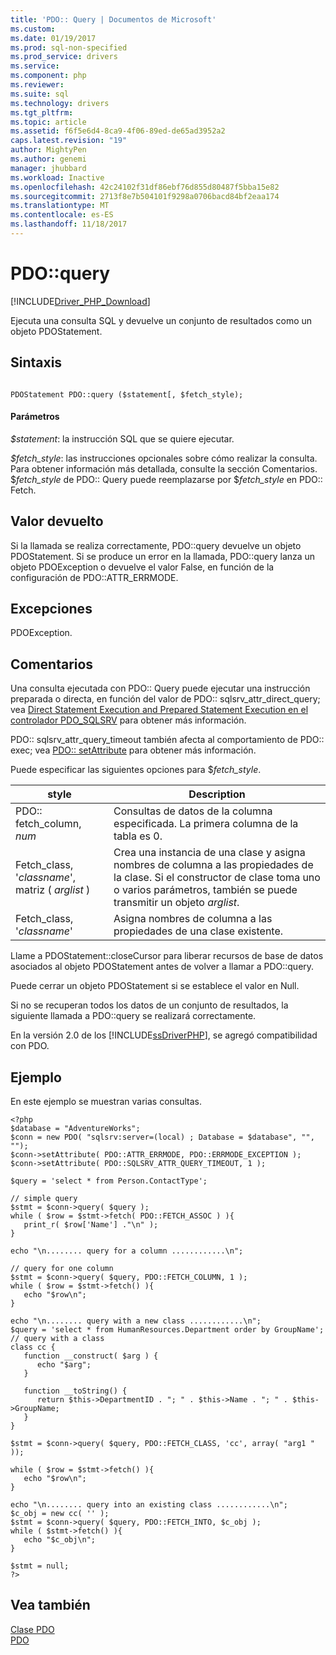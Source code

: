 ```yaml
---
title: 'PDO:: Query | Documentos de Microsoft'
ms.custom: 
ms.date: 01/19/2017
ms.prod: sql-non-specified
ms.prod_service: drivers
ms.service: 
ms.component: php
ms.reviewer: 
ms.suite: sql
ms.technology: drivers
ms.tgt_pltfrm: 
ms.topic: article
ms.assetid: f6f5e6d4-8ca9-4f06-89ed-de65ad3952a2
caps.latest.revision: "19"
author: MightyPen
ms.author: genemi
manager: jhubbard
ms.workload: Inactive
ms.openlocfilehash: 42c24102f31df86ebf76d855d80487f5bba15e82
ms.sourcegitcommit: 2713f8e7b504101f9298a0706bacd84bf2eaa174
ms.translationtype: MT
ms.contentlocale: es-ES
ms.lasthandoff: 11/18/2017
---
```

# <a name="pdoquery"></a>PDO::query
[!INCLUDE[Driver_PHP_Download](../../includes/driver_php_download.md)]

Ejecuta una consulta SQL y devuelve un conjunto de resultados como un objeto PDOStatement.  
  
## <a name="syntax"></a>Sintaxis  
  
```  
  
PDOStatement PDO::query ($statement[, $fetch_style);  
```  
  
#### <a name="parameters"></a>Parámetros  
*$statement*: la instrucción SQL que se quiere ejecutar.  
  
*$fetch_style*: las instrucciones opcionales sobre cómo realizar la consulta. Para obtener información más detallada, consulte la sección Comentarios. $*fetch_style* de PDO:: Query puede reemplazarse por $*fetch_style* en PDO:: Fetch.  
  
## <a name="return-value"></a>Valor devuelto  
Si la llamada se realiza correctamente, PDO::query devuelve un objeto PDOStatement. Si se produce un error en la llamada, PDO::query lanza un objeto PDOException o devuelve el valor False, en función de la configuración de PDO::ATTR_ERRMODE.  
  
## <a name="exceptions"></a>Excepciones  
PDOException.  
  
## <a name="remarks"></a>Comentarios  
Una consulta ejecutada con PDO:: Query puede ejecutar una instrucción preparada o directa, en función del valor de PDO:: sqlsrv_attr_direct_query; vea [Direct Statement Execution and Prepared Statement Execution en el controlador PDO_SQLSRV](../../connect/php/direct-statement-execution-prepared-statement-execution-pdo-sqlsrv-driver.md) para obtener más información.  
  
PDO:: sqlsrv_attr_query_timeout también afecta al comportamiento de PDO:: exec; vea [PDO:: setAttribute](../../connect/php/pdo-setattribute.md) para obtener más información.  
  
Puede especificar las siguientes opciones para $*fetch_style*.  
  
|style|Description|  
|---------|---------------|  
|PDO:: fetch_column, *num*|Consultas de datos de la columna especificada. La primera columna de la tabla es 0.|  
|Fetch_class, '*classname*', matriz ( *arglist* )|Crea una instancia de una clase y asigna nombres de columna a las propiedades de la clase. Si el constructor de clase toma uno o varios parámetros, también se puede transmitir un objeto *arglist*.|  
|Fetch_class, '*classname*'|Asigna nombres de columna a las propiedades de una clase existente.|  
  
Llame a PDOStatement::closeCursor para liberar recursos de base de datos asociados al objeto PDOStatement antes de volver a llamar a PDO::query.  
  
Puede cerrar un objeto PDOStatement si se establece el valor en Null.  
  
Si no se recuperan todos los datos de un conjunto de resultados, la siguiente llamada a PDO::query se realizará correctamente.  
  
En la versión 2.0 de los [!INCLUDE[ssDriverPHP](../../includes/ssdriverphp_md.md)], se agregó compatibilidad con PDO.  
  
## <a name="example"></a>Ejemplo  
En este ejemplo se muestran varias consultas.  
  
```  
<?php  
$database = "AdventureWorks";  
$conn = new PDO( "sqlsrv:server=(local) ; Database = $database", "", "");  
$conn->setAttribute( PDO::ATTR_ERRMODE, PDO::ERRMODE_EXCEPTION );  
$conn->setAttribute( PDO::SQLSRV_ATTR_QUERY_TIMEOUT, 1 );  
  
$query = 'select * from Person.ContactType';  
  
// simple query  
$stmt = $conn->query( $query );  
while ( $row = $stmt->fetch( PDO::FETCH_ASSOC ) ){  
   print_r( $row['Name'] ."\n" );  
}  
  
echo "\n........ query for a column ............\n";  
  
// query for one column  
$stmt = $conn->query( $query, PDO::FETCH_COLUMN, 1 );  
while ( $row = $stmt->fetch() ){  
   echo "$row\n";  
}  
  
echo "\n........ query with a new class ............\n";  
$query = 'select * from HumanResources.Department order by GroupName';  
// query with a class  
class cc {  
   function __construct( $arg ) {  
      echo "$arg";  
   }  
  
   function __toString() {  
      return $this->DepartmentID . "; " . $this->Name . "; " . $this->GroupName;  
   }  
}  
  
$stmt = $conn->query( $query, PDO::FETCH_CLASS, 'cc', array( "arg1 " ));  
  
while ( $row = $stmt->fetch() ){  
   echo "$row\n";  
}  
  
echo "\n........ query into an existing class ............\n";  
$c_obj = new cc( '' );  
$stmt = $conn->query( $query, PDO::FETCH_INTO, $c_obj );  
while ( $stmt->fetch() ){  
   echo "$c_obj\n";  
}  
  
$stmt = null;  
?>  
```  
  
## <a name="see-also"></a>Vea también  
[Clase PDO](../../connect/php/pdo-class.md)  
[PDO](http://go.microsoft.com/fwlink/?LinkID=187441)  
  
